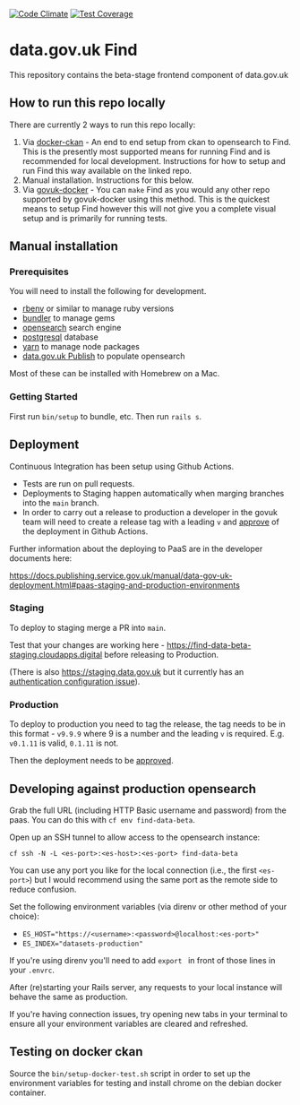 [![Code Climate](https://codeclimate.com/github/datagovuk/find_data_beta/badges/gpa.svg)](https://codeclimate.com/github/datagovuk/find_data_beta)
[![Test Coverage](https://codeclimate.com/github/datagovuk/find_data_beta/badges/coverage.svg)](https://codeclimate.com/github/datagovuk/find_data_beta/coverage)

# data.gov.uk Find

This repository contains the beta-stage frontend component of data.gov.uk

## How to run this repo locally

There are currently 2 ways to run this repo locally:

1. Via  [docker-ckan](https://github.com/alphagov/docker-ckan) - An end to end setup from ckan to opensearch to Find. This is the presently most supported means for running Find and is recommended for local development. Instructions for how to setup and run Find this way available on the linked repo.
2. Manual installation. Instructions for this below.
3. Via [govuk-docker](https://github.com/alphagov/govuk-docker) - You can `make` Find as you would any other repo supported by govuk-docker using this method. This is the quickest means to setup Find however this will not give you a complete visual setup and is primarily for running tests.

## Manual installation
### Prerequisites

You will need to install the following for development.

  * [rbenv](https://github.com/rbenv/rbenv) or similar to manage ruby versions
  * [bundler](https://rubygems.org/gems/bundler) to manage gems
  * [opensearch](https://opensearch.org/) search engine
  * [postgresql](https://www.postgresql.org/) database
  * [yarn](https://yarnpkg.com/en/) to manage node packages
  * [data.gov.uk Publish](https://github.com/alphagov/datagovuk_publish/) to populate opensearch

Most of these can be installed with Homebrew on a Mac.

### Getting Started

First run `bin/setup` to bundle, etc. Then run `rails s`.

## Deployment

Continuous Integration has been setup using Github Actions. 
  - Tests are run on pull requests.
  - Deployments to Staging happen automatically when marging branches into the `main` branch.
  - In order to carry out a release to production a developer in the govuk team will need to create a release tag with a  leading `v` and [approve](https://docs.github.com/en/actions/managing-workflow-runs/reviewing-deployments) of the deployment in Github Actions.

Further information about the deploying to PaaS are in the developer documents here: 

https://docs.publishing.service.gov.uk/manual/data-gov-uk-deployment.html#paas-staging-and-production-environments

### Staging

To deploy to staging merge a PR into `main`.

Test that your changes are working here - https://find-data-beta-staging.cloudapps.digital before releasing to Production.

(There is also https://staging.data.gov.uk but it currently has an [authentication configuration issue](https://github.com/alphagov/paas-ip-authentication-route-service/pull/10)).

### Production

To deploy to production you need to tag the release, the tag needs to be in this format - `v9.9.9` where 9 is a number and the leading `v` is required. E.g. `v0.1.11` is valid, `0.1.11` is not.

Then the deployment needs to be [approved](https://docs.github.com/en/actions/managing-workflow-runs/reviewing-deployments).

## Developing against production opensearch

Grab the full URL (including HTTP Basic username and password) from the paas.
You can do this with `cf env find-data-beta`.

Open up an SSH tunnel to allow access to the opensearch instance:
```
cf ssh -N -L <es-port>:<es-host>:<es-port> find-data-beta
```

You can use any port you like for the local connection (i.e., the first `<es-port>`)
but I would recommend using the same port as the remote side to reduce confusion.

Set the following environment variables (via direnv or other method of your choice):
- `ES_HOST="https://<username>:<password>@localhost:<es-port>"`
- `ES_INDEX="datasets-production"`

If you're using direnv you'll need to add `export ` in front of those lines in
your `.envrc`.

After (re)starting your Rails server, any requests to your local instance will
behave the same as production.

If you're having connection issues, try opening new tabs in your terminal to
ensure all your environment variables are cleared and refreshed.

## Testing on docker ckan

Source the `bin/setup-docker-test.sh` script in order to set up the environment variables for testing and install chrome on the debian docker container.
